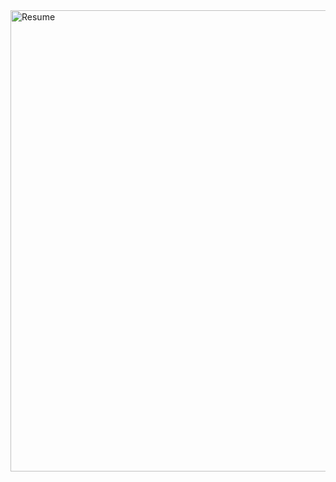 
<img width="738" alt="Resume" src="https://user-images.githubusercontent.com/80723446/219523632-a26e9753-c7bc-40d7-a312-79226b0263cf.png">
